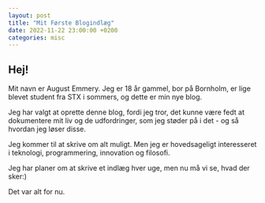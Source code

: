 ```yaml
---
layout: post
title: "Mit Første Blogindlæg"
date: 2022-11-22 23:00:00 +0200
categories: misc
---
```


## Hej!
Mit navn er August Emmery. Jeg er 18 år gammel, bor på Bornholm, er lige blevet student fra STX i sommers, og dette er
min nye blog.

Jeg har valgt at oprette denne blog, fordi jeg tror, det kunne være fedt at dokumentere mit liv og de udfordringer, som
jeg støder på i det - og så hvordan jeg løser disse.

Jeg kommer til at skrive om alt muligt. Men jeg er hovedsageligt interesseret i teknologi, programmering, innovation og
filosofi.

Jeg har planer om at skrive et indlæg hver uge, men nu må vi se, hvad der sker:)

Det var alt for nu.
